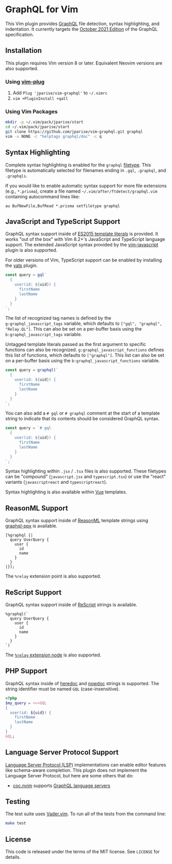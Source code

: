 # GraphQL for Vim

This Vim plugin provides [GraphQL](https://graphql.org/) file detection, syntax
highlighting, and indentation. It currently targets the [October 2021
Edition](https://spec.graphql.org/October2021/) of the GraphQL specification.

## Installation

This plugin requires Vim version 8 or later. Equivalent Neovim versions
are also supported.

### Using [vim-plug](https://github.com/junegunn/vim-plug)

1. Add `Plug 'jparise/vim-graphql'` to `~/.vimrc`
2. `vim +PluginInstall +qall`

### Using Vim Packages

```sh
mkdir -p ~/.vim/pack/jparise/start
cd ~/.vim/pack/jparise/start
git clone https://github.com/jparise/vim-graphql.git graphql
vim -u NONE -c "helptags graphql/doc" -c q
```

## Syntax Highlighting

Complete syntax highlighting is enabled for the `graphql` [filetype][]. This
filetype is automatically selected for filenames ending in `.gql`, `.graphql`,
and `.graphqls`.

If you would like to enable automatic syntax support for more file extensions
(e.g., `*.prisma`), create a file named `~/.vim/after/ftdetect/graphql.vim`
containing autocommand lines like:

```vim
au BufNewFile,BufRead *.prisma setfiletype graphql
```

[filetype]: http://vimdoc.sourceforge.net/htmldoc/filetype.html

## JavaScript and TypeScript Support

GraphQL syntax support inside of [ES2015 template literals][templates] is
provided. It works "out of the box" with Vim 8.2+'s JavaScript and TypeScript
language support. The extended JavaScript syntax provided by the
[vim-javascript][] plugin is also supported.

For older versions of Vim, TypeScript support can be enabled by installing the
[yats][] plugin.

[templates]: https://developer.mozilla.org/en-US/docs/Web/JavaScript/Reference/Template_literals#Tagged_templates
[vim-javascript]: https://github.com/pangloss/vim-javascript
[yats]: https://github.com/HerringtonDarkholme/yats.vim

```javascript
const query = gql`
  {
    user(id: ${uid}) {
      firstName
      lastName
    }
  }
`;
```

The list of recognized tag names is defined by the `g:graphql_javascript_tags`
variable, which defaults to `["gql", "graphql", "Relay.QL"]`. This can also
be set on a per-buffer basis using the `b:graphql_javascript_tags` variable.

Untagged template literals passed as the first argument to specific functions
can also be recognized. `g:graphql_javascript_functions` defines this list of
functions, which defaults to `["graphql"]`. This list can also be set on a
per-buffer basis using the `b:graphql_javascript_functions` variable.

```javascript
const query = graphql(`
  {
    user(id: ${uid}) {
      firstName
      lastName
    }
  }
`;
```

You can also add a `# gql` or `# graphql` comment at the start of a template
string to indicate that its contents should be considered GraphQL syntax.

```javascript
const query = `# gql
  {
    user(id: ${uid}) {
      firstName
      lastName
    }
  }
`;
```

Syntax highlighting within `.jsx` / `.tsx` files is also supported. These
filetypes can be "compound" (`javascript.jsx` and `typescript.tsx`) or use the
"react" variants (`javascriptreact` and `typescriptreact`).

Syntax highlighting is also available within [Vue](https://vuejs.org/)
templates.

## ReasonML Support

GraphQL syntax support inside of [ReasonML](https://reasonml.org/) template
strings using [graphql-ppx][] is available.

```reason
[%graphql {|
  query UserQuery {
    user {
      id
      name
    }
  }
|}];
```

The `%relay` extension point is also supported.

[graphql-ppx]: https://github.com/reasonml-community/graphql-ppx

## ReScript Support

GraphQL syntax support inside of [ReScript](https://rescript-lang.org/)
strings is available.

```rescript
%graphql(`
  query UserQuery {
    user {
      id
      name
    }
  }
`)
```

The [`%relay` extension node][%relay] is also supported.

[%relay]: https://rescript-relay-documentation.vercel.app/docs/making-queries

## PHP Support

GraphQL syntax inside of [heredoc][] and [nowdoc][] strings is supported. The
string identifier must be named `GQL` (case-insensitive).

```php
<?php
$my_query = <<<GQL
{
  user(id: ${uid}) {
    firstName
    lastName
  }
}
GQL;
```

[heredoc]: https://www.php.net/manual/language.types.string.php#language.types.string.syntax.heredoc
[nowdoc]: https://www.php.net/manual/language.types.string.php#language.types.string.syntax.nowdoc

## Language Server Protocol Support

[Language Server Protocol (LSP)](https://langserver.org/) implementations can
enable editor features like schema-aware completion. This plugin does not
implement the Language Server Protocol, but here are some others that do:

- [coc.nvim](https://github.com/neoclide/coc.nvim) supports
  [GraphQL language servers](https://github.com/neoclide/coc.nvim/wiki/Language-servers#graphql)

## Testing

The test suite uses [Vader.vim](https://github.com/junegunn/vader.vim). To run
all of the tests from the command line:

```sh
make test
```

## License

This code is released under the terms of the MIT license. See `LICENSE` for
details.

